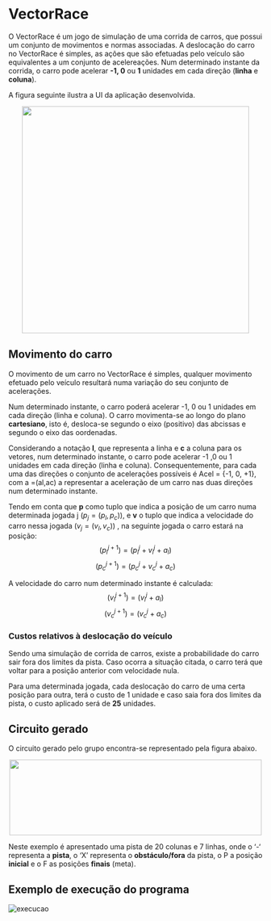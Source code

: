 # VectorRace
O VectorRace é um jogo de simulação de uma corrida de carros, que possui um conjunto de movimentos e normas associadas.  A deslocação do carro no VectorRace é simples, as ações que são efetuadas pelo veículo são equivalentes a um conjunto de acelereações. Num determinado instante da corrida, o carro pode acelerar **-1, 0** ou **1** unidades em cada direção (**linha** e **coluna**).

A figura seguinte ilustra a UI da aplicação desenvolvida.

<p align="center">
  <img width="450" height="450" src="https://github.com/joseluisgomes/VectorRace/assets/70901488/f2c682cf-28bb-468f-836d-6617dd8e7c83">
</p>

## Movimento do carro
O movimento de um carro no VectorRace é simples, qualquer movimento efetuado pelo veículo resultará numa variação do seu conjunto de acelerações.

Num determinado instante, o carro poderá acelerar -1, 0 ou 1 unidades em cada direção (linha e coluna). O carro movimenta-se ao longo do plano **cartesiano**, isto é, desloca-se segundo o eixo (positivo) das abcissas e segundo o eixo das oordenadas.

Considerando a notação **l**, que representa a linha e **c** a coluna para os vetores, num determinado instante, o carro pode acelerar -1 ,0 ou 1 unidades em cada direção (linha e coluna). Consequentemente, para cada uma das direções o conjunto de acelerações possíveis é Acel = {-1, 0, +1}, com a =(al,ac) a representar a aceleração de um carro nas duas direções num determinado instante.

Tendo em conta que **p** como tuplo que indica a posição de um carro numa determinada jogada j ($p_j = (p_l, p_c)$), e **v** o tuplo que indica a velocidade do carro nessa jogada ($v_j = (v_l,v_c)$) , na seguinte jogada o carro estará na posição:
$$\left(p_l^{j+1} \right) = \left(p_l^{j} + v_l^j + a_l \right)$$
$$\left(p_c^{j+1} \right) = \left(p_c^{j} + v_c^j + a_c \right)$$

A velocidade do carro num determinado instante é calculada:
$$\left(v_l^{j+1} \right) = \left(v_l^{j} + a_l \right)$$
$$\left(v_c^{j+1} \right) = \left(v_c^j + a_c \right)$$

### Custos relativos à deslocação do veículo
Sendo uma simulação de corrida de carros, existe a probabilidade do carro sair fora dos limites da pista. Caso ocorra a situação citada, o carro terá que voltar para a posição anterior com
velocidade nula. 

Para uma determinada jogada, cada deslocação do carro de uma certa posição para outra, terá o custo de 1 unidade e caso saia fora dos limites da pista, o custo aplicado será de **25** unidades.

## Circuito gerado
O circuito gerado pelo grupo encontra-se representado pela figura abaixo.

<p align="center">
  <img width="500" height="150" src="https://github.com/joseluisgomes/VectorRace/assets/70901488/c42e6ebc-9e86-426b-a60b-dac0453c87fb">
</p>

Neste exemplo é apresentado uma pista de 20 colunas e 7 linhas, onde o ‘-‘ representa a **pista**, o ‘X’ representa o **obstáculo/fora** da pista, o P a posição **inicial** e o F as posições **finais** (meta).

## Exemplo de execução do programa
![execucao](https://user-images.githubusercontent.com/70901488/205396287-bb8b9a63-6b72-47e9-a33f-fc971e1ddbd7.png)
